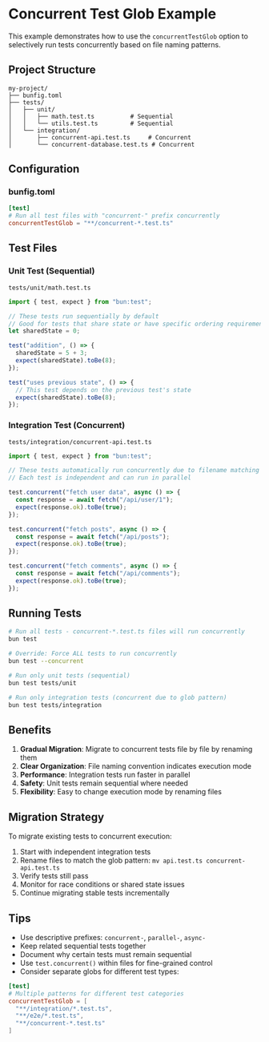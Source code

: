 # Concurrent Test Glob Example

This example demonstrates how to use the `concurrentTestGlob` option to selectively run tests concurrently based on file naming patterns.

## Project Structure

```
my-project/
├── bunfig.toml
├── tests/
│   ├── unit/
│   │   ├── math.test.ts          # Sequential
│   │   └── utils.test.ts         # Sequential
│   └── integration/
│       ├── concurrent-api.test.ts     # Concurrent
│       └── concurrent-database.test.ts # Concurrent
```

## Configuration

### bunfig.toml

```toml
[test]
# Run all test files with "concurrent-" prefix concurrently
concurrentTestGlob = "**/concurrent-*.test.ts"
```

## Test Files

### Unit Test (Sequential)
`tests/unit/math.test.ts`
```typescript
import { test, expect } from "bun:test";

// These tests run sequentially by default
// Good for tests that share state or have specific ordering requirements
let sharedState = 0;

test("addition", () => {
  sharedState = 5 + 3;
  expect(sharedState).toBe(8);
});

test("uses previous state", () => {
  // This test depends on the previous test's state
  expect(sharedState).toBe(8);
});
```

### Integration Test (Concurrent)
`tests/integration/concurrent-api.test.ts`
```typescript
import { test, expect } from "bun:test";

// These tests automatically run concurrently due to filename matching the glob
// Each test is independent and can run in parallel

test.concurrent("fetch user data", async () => {
  const response = await fetch("/api/user/1");
  expect(response.ok).toBe(true);
});

test.concurrent("fetch posts", async () => {
  const response = await fetch("/api/posts");
  expect(response.ok).toBe(true);
});

test.concurrent("fetch comments", async () => {
  const response = await fetch("/api/comments");
  expect(response.ok).toBe(true);
});
```

## Running Tests

```bash
# Run all tests - concurrent-*.test.ts files will run concurrently
bun test

# Override: Force ALL tests to run concurrently
bun test --concurrent

# Run only unit tests (sequential)
bun test tests/unit

# Run only integration tests (concurrent due to glob pattern)
bun test tests/integration
```

## Benefits

1. **Gradual Migration**: Migrate to concurrent tests file by file by renaming them
2. **Clear Organization**: File naming convention indicates execution mode
3. **Performance**: Integration tests run faster in parallel
4. **Safety**: Unit tests remain sequential where needed
5. **Flexibility**: Easy to change execution mode by renaming files

## Migration Strategy

To migrate existing tests to concurrent execution:

1. Start with independent integration tests
2. Rename files to match the glob pattern: `mv api.test.ts concurrent-api.test.ts`
3. Verify tests still pass
4. Monitor for race conditions or shared state issues
5. Continue migrating stable tests incrementally

## Tips

- Use descriptive prefixes: `concurrent-`, `parallel-`, `async-`
- Keep related sequential tests together
- Document why certain tests must remain sequential
- Use `test.concurrent()` within files for fine-grained control
- Consider separate globs for different test types:

```toml
[test]
# Multiple patterns for different test categories
concurrentTestGlob = [
  "**/integration/*.test.ts",
  "**/e2e/*.test.ts",
  "**/concurrent-*.test.ts"
]
```